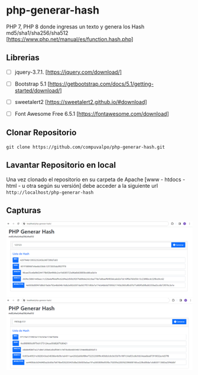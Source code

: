 # php-generar-hash
PHP 7, PHP 8 donde ingresas un texto y genera los Hash md5/sha1/sha256/sha512 [https://www.php.net/manual/es/function.hash.php]


## Librerias
- [ ] jquery-3.7.1. [https://jquery.com/download/]
- [ ] Bootstrap 5.1 [https://getbootstrap.com/docs/5.1/getting-started/download/]
- [ ] sweetalert2 [https://sweetalert2.github.io/#download]
- [ ] Font Awesome Free 6.5.1 [https://fontawesome.com/download]


## Clonar Repositorio
```
git clone https://github.com/compuvalpo/php-generar-hash.git
```


## Lavantar Repositorio en local
Una vez clonado el repositorio en su carpeta de Apache [www - htdocs - html - u otra según su versión] debe acceder a la siguiente url
`http://localhost/php-generar-hash`


## Capturas
![Ejemplo 1](capturas/ejemplo_1.png)
![Ejemplo 2](capturas/ejemplo_2.png)